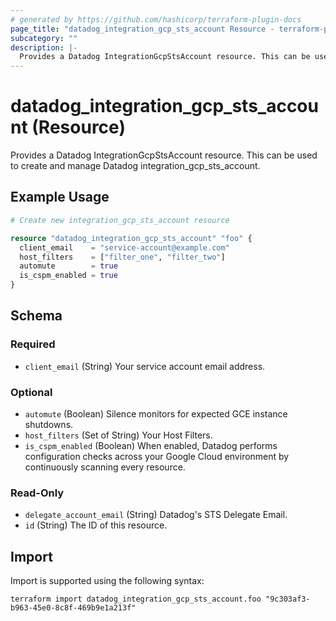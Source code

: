 ```yaml
---
# generated by https://github.com/hashicorp/terraform-plugin-docs
page_title: "datadog_integration_gcp_sts_account Resource - terraform-provider-datadog"
subcategory: ""
description: |-
  Provides a Datadog IntegrationGcpStsAccount resource. This can be used to create and manage Datadog integrationgcpsts_account.
---
```


# datadog_integration_gcp_sts_account (Resource)

Provides a Datadog IntegrationGcpStsAccount resource. This can be used to create and manage Datadog integration_gcp_sts_account.

## Example Usage

```terraform
# Create new integration_gcp_sts_account resource

resource "datadog_integration_gcp_sts_account" "foo" {
  client_email    = "service-account@example.com"
  host_filters    = ["filter_one", "filter_two"]
  automute        = true
  is_cspm_enabled = true
}
```

<!-- schema generated by tfplugindocs -->
## Schema

### Required

- `client_email` (String) Your service account email address.

### Optional

- `automute` (Boolean) Silence monitors for expected GCE instance shutdowns.
- `host_filters` (Set of String) Your Host Filters.
- `is_cspm_enabled` (Boolean) When enabled, Datadog performs configuration checks across your Google Cloud environment by continuously scanning every resource.

### Read-Only

- `delegate_account_email` (String) Datadog's STS Delegate Email.
- `id` (String) The ID of this resource.

## Import

Import is supported using the following syntax:

```shell
terraform import datadog_integration_gcp_sts_account.foo "9c303af3-b963-45e0-8c8f-469b9e1a213f"
```
